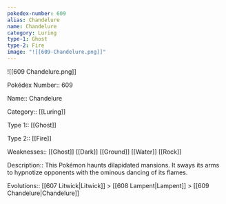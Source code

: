 ```yaml
---
pokedex-number: 609
alias: Chandelure
name: Chandelure
category: Luring
type-1: Ghost
type-2: Fire
image: "![[609-Chandelure.png]]"
---
```


![[609 Chandelure.png]]

Pokédex Number:: 609

Name:: Chandelure

Category:: [[Luring]]

Type 1:: [[Ghost]]

Type 2:: [[Fire]]

Weaknesses:: [[Ghost]] [[Dark]] [[Ground]] [[Water]] [[Rock]]

Description:: This Pokémon haunts dilapidated mansions. It sways its arms to hypnotize opponents with the ominous dancing of its flames.

Evolutions:: [[607 Litwick|Litwick]] > [[608 Lampent|Lampent]] > [[609 Chandelure|Chandelure]]

